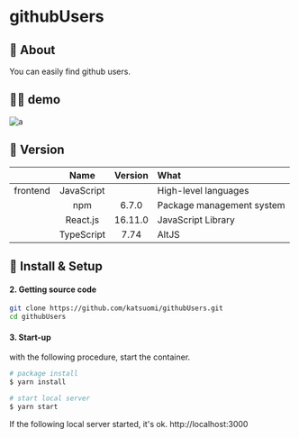 # githubUsers

## 💬 About
You can easily find github users.

## 💁‍♂️ demo
![a](https://user-images.githubusercontent.com/36298285/71775643-52a89a00-2fc7-11ea-8129-11046b8cbb7d.gif)

## 🌻 Version

||Name|Version|What|
|:-:|:-:|:-:|:-|
|frontend|JavaScript||High-level languages|
||npm|6.7.0|Package management system|
||React.js|16.11.0|JavaScript Library|
||TypeScript|7.74|AltJS|

## 🔰 Install & Setup

#### 2. Getting source code

```bash
git clone https://github.com/katsuomi/githubUsers.git
cd githubUsers
```

#### 3. Start-up

with the following procedure, start the container. 

```bash
# package install 
$ yarn install 

# start local server
$ yarn start
```

If the following local server started, it's ok. 
http://localhost:3000
